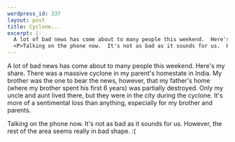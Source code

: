 ```yaml
--- 
wordpress_id: 337
layout: post
title: Cyclone...
excerpt: |-
  A lot of bad news has come about to many people this weekend.  Here's my share.  There was a massive cyclone in my parent's homestate in India.  My brother was the one to bear the news, however, that my father's home (where my brother spent his first 6 years) was partially destroyed.  Only my uncle and aunt lived there, but they were in the city during the cyclone.  It's more of a sentimental loss than anything, especially for my brother and parents.
  <P>Talking on the phone now.  It's not as bad as it sounds for us.  However, the rest of the area seems really in bad shape. :(
---
```

A lot of bad news has come about to many people this weekend.  Here's my share.  There was a massive cyclone in my parent's homestate in India.  My brother was the one to bear the news, however, that my father's home (where my brother spent his first 6 years) was partially destroyed.  Only my uncle and aunt lived there, but they were in the city during the cyclone.  It's more of a sentimental loss than anything, especially for my brother and parents.
<P>Talking on the phone now.  It's not as bad as it sounds for us.  However, the rest of the area seems really in bad shape. :(
